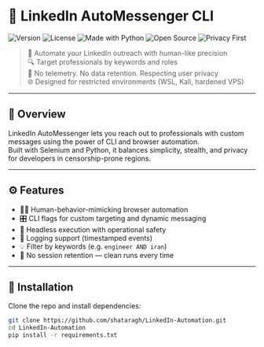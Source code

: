 # 🤖 LinkedIn AutoMessenger CLI

![Version](https://img.shields.io/badge/version-v0.1.1-blue)
![License](https://img.shields.io/github/license/shataragh/LinkedIn-Automation)
![Made with Python](https://img.shields.io/badge/made%20with-Python%203.10-3776AB?logo=python&logoColor=white)
![Open Source](https://img.shields.io/badge/open%20source-%E2%9C%94-green)
![Privacy First](https://img.shields.io/badge/privacy%20focused-%F0%9F%94%91-critical)

> 🚀 Automate your LinkedIn outreach with human-like precision  
> 🔍 Target professionals by keywords and roles  
> 🔐 No telemetry. No data retention. Respecting user privacy  
> 🌐 Designed for restricted environments (WSL, Kali, hardened VPS)

---

## 🧩 Overview

LinkedIn AutoMessenger lets you reach out to professionals with custom messages using the power of CLI and browser automation.  
Built with Selenium and Python, it balances simplicity, stealth, and privacy for developers in censorship-prone regions.

---

## ⚙️ Features

- 🕵️‍♂️ Human-behavior-mimicking browser automation
- 🎛️ CLI flags for custom targeting and dynamic messaging
- 🔐 Headless execution with operational safety
- 📜 Logging support (timestamped events)
- 💡 Filter by keywords (e.g. `engineer AND iran`)
- 🧼 No session retention — clean runs every time

---

## 🚀 Installation

Clone the repo and install dependencies:

```bash
git clone https://github.com/shataragh/LinkedIn-Automation.git
cd LinkedIn-Automation
pip install -r requirements.txt
